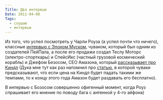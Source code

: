 ```yaml
---
Title: Два интервью
Date: 2011-04-08
Tags:
  - слушаю
  - интервью
---
```


Из того, что успел посмотреть у Чарли Роуза (а успел почти что ничего), классные [интервью с Элоном Муском][1], чуваком, который был одним из создателей ПейПала, а после его продажи создал Теслу Моторс (электро-спорткары) и СпейсИкс (частный грузовой космический корабль) и Джефом Безосом, СЕО Амазона, который [рассказывает про Киндл][2] (Дука мне тут как раз напомнил про [статью][3], в которой чуваки предсказывают, что если цена на Киндл будет падать такими же темпами, то к концу этого года Амазон будет раздавать его бесплатно).

В интервью с Бозосом совершенно офигенный момент, когда Роуз спрашивает его мнение по поводу бага с антенной у 4-го айфона)

[1]: http://www.charlierose.com/view/interview/10550
[2]: http://www.charlierose.com/view/interview/11138
[3]: http://www.pcworld.com/article/220980/will_amazons_kindle_be_free_by_november.html